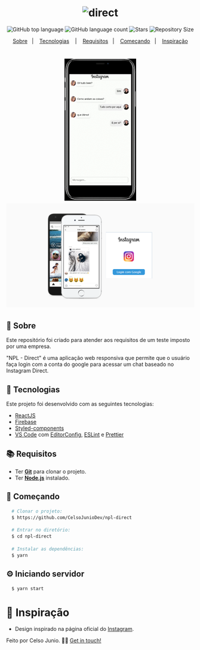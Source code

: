 <h1 align="center">
  <img alt="direct" src="https://marcas-logos.net/wp-content/uploads/2020/01/Instagram-Logo.png" width="250px" />
  </h1>


<p align="center">
  <img alt="GitHub top language" src="https://img.shields.io/github/languages/top/CelsoJunioDev/npl-direct">
  <img alt="GitHub language count" src="https://img.shields.io/github/languages/count/CelsoJunioDev/npl-direct">
  <img alt="Stars" src="https://img.shields.io/github/stars/CelsoJunioDev/npl-direct">
  <img alt="Repository Size" src="https://img.shields.io/github/repo-size/CelsoJunioDev/npl-direct">
</p>

<p align="center">
  <a href="#page_with_curl-sobre">Sobre</a>&nbsp;&nbsp;&nbsp;|&nbsp;&nbsp;&nbsp;
  <a href="#hammer-tecnologias">Tecnologias</a>
  &nbsp;&nbsp;&nbsp;|&nbsp;&nbsp;&nbsp;
  <a href="#books-requisitos">Requisitos</a>&nbsp;&nbsp;&nbsp;|&nbsp;&nbsp;&nbsp;
  <a href="#rocket-começando">Começando</a>&nbsp;&nbsp;&nbsp;|&nbsp;&nbsp;&nbsp;
  <a href="#thought_balloon-inspiração">Inspiração</a>
</p>

<h1 align="center">
  <img alt="Home" src="gif.gif" height="380" />
  <img alt="Pokedex" src="Screenshot.png" width="800" />
  
</h1>

## :page_with_curl: Sobre
Este repositório foi criado para atender aos requisitos de um teste imposto por uma empresa.

"NPL - Direct" é uma aplicação web responsiva que permite que o usuário faça login com a conta do google para acessar um chat baseado no Instagram Direct.

## :hammer: Tecnologias

Este projeto foi desenvolvido com as seguintes tecnologias:

- [ReactJS](https://pt-br.reactjs.org/)
- [Firebase](https://firebase.google.com/)
- [Styled-components](https://styled-components.com/)
- [VS Code](https://code.visualstudio.com/) com [EditorConfig](https://editorconfig.org/), [ESLint](https://eslint.org/) e [Prettier](https://prettier.io/)

## :books: Requisitos
- Ter [**Git**](https://git-scm.com/) para clonar o projeto.
- Ter [**Node.js**](https://nodejs.org/en/) instalado.
## :rocket: Começando
``` bash
  # Clonar o projeto:
  $ https://github.com/CelsoJunioDev/npl-direct

  # Entrar no diretório:
  $ cd npl-direct
  
  # Instalar as dependências:
  $ yarn
```

## :gear: Iniciando servidor
```bash
  $ yarn start
```

# :thought_balloon: Inspiração
- Design inspirado na página oficial do [Instagram](https://www.instagram.com).

Feito por Celso Junio. 👋🏻 [Get in touch!](https://github.com/CelsoJunioDev)
